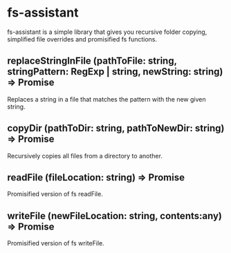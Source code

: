 # fs-assistant

fs-assistant is a simple library that gives you recursive folder copying, simplified file overrides and promisified fs functions.

##  replaceStringInFile (pathToFile: string, stringPattern: RegExp | string, newString: string) => Promise<void>
Replaces a string in a file that matches the pattern with the new given string.

## copyDir (pathToDir: string, pathToNewDir: string) => Promise<void>
Recursively copies all files from a directory to another.

## readFile (fileLocation: string) => Promise<string>
Promisified version of fs readFile.

## writeFile (newFileLocation: string, contents:any) => Promise<void>
Promisified version of fs writeFile.